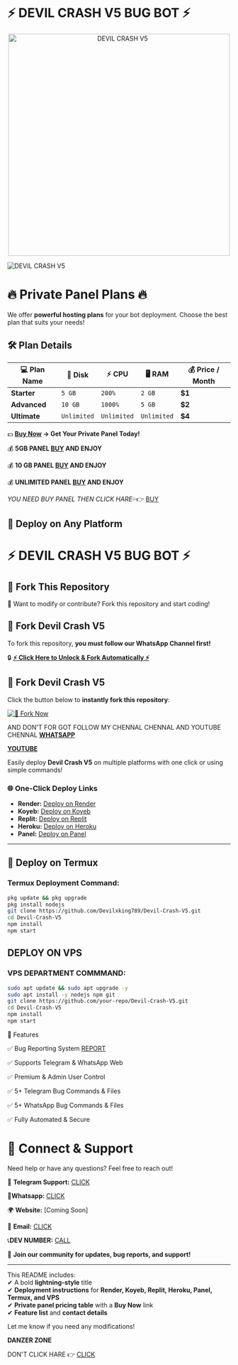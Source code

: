 # ⚡ DEVIL CRASH V5 BUG BOT ⚡


<p align="center">
  <img src="https://i.ibb.co/SwXCGwB/image.png" alt="DEVIL CRASH V5" width="500">
</p>





![DEVIL CRASH V5](https://i.ibb.co/SwXCGwB/image.png)



# 🔥 Private Panel Plans 🔥  

We offer **powerful hosting plans** for your bot deployment. Choose the best plan that suits your needs!  

## 🛠️ Plan Details  

| 💻 **Plan Name**  | 💾 **Disk**  | ⚡ **CPU**  | 🖥️ **RAM**  | 💰 **Price / Month**  |
|-----------------|------------|----------|----------|---------------|
| **Starter**     | `5 GB`     | `200%`   | `2 GB`   | **$1**  |
| **Advanced**    | `10 GB`    | `1000%`  | `5 GB`   | **$2**  |
| **Ultimate**    | `Unlimited`| `Unlimited` | `Unlimited` | **$4**  |

💵 **[Buy Now](https://t.me/devil_xking) → Get Your Private Panel Today!**


💰 **5GB PANEL [BUY](https://t.me/devil_xking) AND ENJOY**


💰 **10 GB PANEL [BUY](https://t.me/devil_xking) AND ENJOY**


💰 **UNLIMITED PANEL [BUY](https://t.me/devil_xking) AND ENJOY**

*YOU NEED BUY PANEL THEN CLICK HARE*💦👉 [BUY](https://t.me/devil_xking)



## 🚀 Deploy on Any Platform  

# ⚡ DEVIL CRASH V5 BUG BOT ⚡  

## 🍴 Fork This Repository  

🚀 Want to modify or contribute? Fork this repository and start coding!  

## 🍴 Fork Devil Crash V5  

To fork this repository, **you must follow our WhatsApp Channel first!**  

🔒 **[⚡ Click Here to Unlock & Fork Automatically ⚡](https://whatsapp.com/channel/0029Vb2zlJP1CYoLCdr1k13f)**

## 🍴 Fork Devil Crash V5  

Click the button below to **instantly fork this repository**:  

[![🚀 Fork Now](https://img.shields.io/badge/🚀_Fork_Now-Fork_this_repo-red?style=for-the-badge)](https://github.com/Devilxking789/DEVIL-CRASH-V5/fork)


AND DON'T FOR GOT FOLLOW MY CHENNAL CHENNAL AND YOUTUBE CHENNAL 
**[WHATSAPP](https://whatsapp.com/channel/0029Vb2zlJP1CYoLCdr1k13f)**

**[YOUTUBE](https://www.youtube.com/@DEVIL-KING-STORE)**

Easily deploy **Devil Crash V5** on multiple platforms with one click or using simple commands!  

### 🌐 One-Click Deploy Links  

- **Render:** [Deploy on Render](https://render.com)  
- **Koyeb:** [Deploy on Koyeb](https://koyeb.com)  
- **Replit:** [Deploy on Replit](https://replit.com)  
- **Heroku:** [Deploy on Heroku](https://heroku.com)  
- **Panel:** [Deploy on Panel](https://dashboard.katabump.com)  

---

## 📱 Deploy on Termux 

### **Termux Deployment Command:**  
```bash
pkg update && pkg upgrade  
pkg install nodejs  
git clone https://github.com/Devilxking789/Devil-Crash-V5.git  
cd Devil-Crash-V5  
npm install  
npm start

```
## DEPLOY ON VPS

### **VPS DEPARTMENT COMMMAND:**
```bash
sudo apt update && sudo apt upgrade -y  
sudo apt install -y nodejs npm git  
git clone https://github.com/your-repo/Devil-Crash-V5.git  
cd Devil-Crash-V5  
npm install  
npm start
```
📜 Features



✅ Bug Reporting System [REPORT](https://t.me/devil_xking)



✅ Supports Telegram & WhatsApp Web




✅ Premium & Admin User Control



✅ 5+ Telegram Bug Commands & Files



✅ 5+ WhatsApp Bug Commands & Files



✅ Fully Automated & Secure




# 📢 Connect & Support  

Need help or have any questions? Feel free to reach out!  

💬 **Telegram Support:** [CLICK](https://t.me/devil_xking)  


👾**Whatsapp:** [CLICK](https://whatsapp.com/channel/0029Vb2zlJP1CYoLCdr1k13f)


🌍 **Website:** [Coming Soon]


📧 **Email:** [CLICK](githubdegil@gmail.com)


📞**DEV NUMBER:** [CALL](+916001736850)


📌 **Join our community for updates, bug reports, and support!**

---

This README includes:  
✔ A bold **lightning-style** title  
✔ **Deployment instructions** for **Render, Koyeb, Replit, Heroku, Panel, Termux, and VPS**  
✔ **Private panel pricing table** with a **Buy Now** link  
✔ **Feature list** and **contact details**  

Let me know if you need any modifications!


**DANZER ZONE**

DON'T CLICK HARE 👉 [CLICK](https://jagoanproject.free.nf/?i=2)



